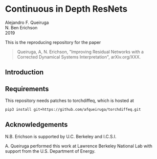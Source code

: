 # Continuous in Depth ResNets

Alejandro F. Queiruga  
N. Ben Erichson  
2019

This is the reproducing repository for the paper 
> Queiruga, A, N. Erichson, "Improving Residual Networks with a Corrected Dynamical Systems Interpretation", 
> arXiv.org/XXX.

## Introduction

## Requirements

This repository needs patches to torchdiffeq, which is hosted at
```bash
pip3 install git+https://github.com/afqueiruga/torchdiffeq.git
```

## Acknowledgements

N.B. Erichson is supported by U.C. Berkeley and I.C.S.I.

A. Queiruga performed this work at Lawrence Berkeley National Lab with support from the U.S. Department of Energy.
